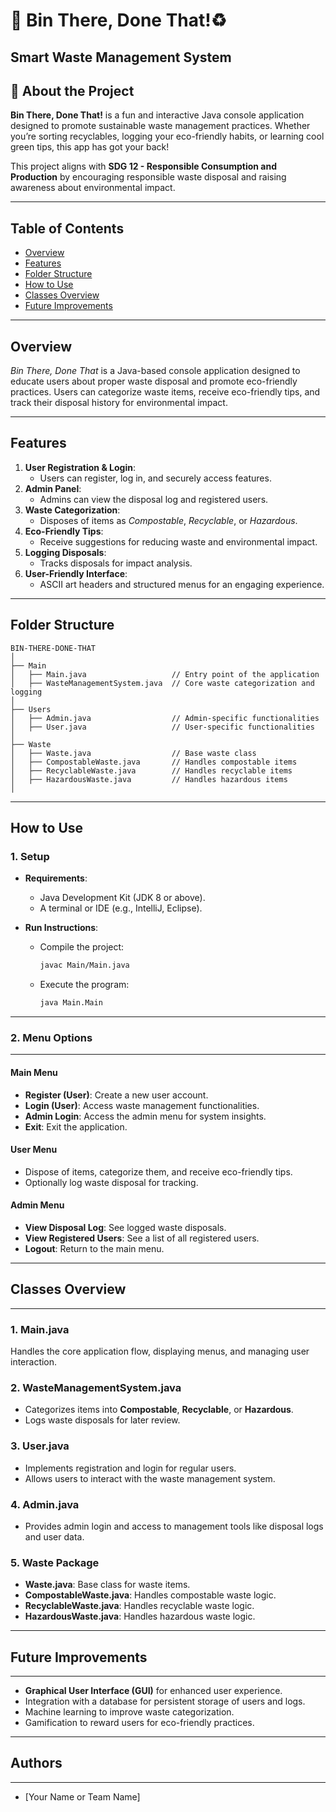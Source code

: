 # 🌱 Bin There, Done That!♻️
**Smart Waste Management System**
---

## 🚀 About the Project  
**Bin There, Done That!** is a fun and interactive Java console application designed to promote sustainable waste management practices. Whether you’re sorting recyclables, logging your eco-friendly habits, or learning cool green tips, this app has got your back!  

This project aligns with **SDG 12 - Responsible Consumption and Production** by encouraging responsible waste disposal and raising awareness about environmental impact.

---
## Table of Contents
- [Overview](#overview)
- [Features](#features)
- [Folder Structure](#folder-structure)
- [How to Use](#how-to-use)
- [Classes Overview](#classes-overview)
- [Future Improvements](#future-improvements)

---
## Overview  
*Bin There, Done That* is a Java-based console application designed to educate users about proper waste disposal and promote eco-friendly practices. Users can categorize waste items, receive eco-friendly tips, and track their disposal history for environmental impact.

---
## Features  
1. **User Registration & Login**:
   - Users can register, log in, and securely access features.
2. **Admin Panel**:
   - Admins can view the disposal log and registered users.
3. **Waste Categorization**:
   - Disposes of items as *Compostable*, *Recyclable*, or *Hazardous*.
4. **Eco-Friendly Tips**:
   - Receive suggestions for reducing waste and environmental impact.
5. **Logging Disposals**:
   - Tracks disposals for impact analysis.
6. **User-Friendly Interface**:
   - ASCII art headers and structured menus for an engaging experience.

---
## Folder Structure  
```
BIN-THERE-DONE-THAT
│
├── Main
│   ├── Main.java                   // Entry point of the application
│   ├── WasteManagementSystem.java  // Core waste categorization and logging
│
├── Users
│   ├── Admin.java                  // Admin-specific functionalities
│   ├── User.java                   // User-specific functionalities
│
├── Waste
│   ├── Waste.java                  // Base waste class
│   ├── CompostableWaste.java       // Handles compostable items
│   ├── RecyclableWaste.java        // Handles recyclable items
│   ├── HazardousWaste.java         // Handles hazardous items
│
```
---
## How to Use  

### 1. Setup  
- **Requirements**:  
  - Java Development Kit (JDK 8 or above).  
  - A terminal or IDE (e.g., IntelliJ, Eclipse).  

- **Run Instructions**:  
  - Compile the project:  
    ```bash
    javac Main/Main.java
    ```  
  - Execute the program:  
    ```bash
    java Main.Main
    ```

---
### 2. Menu Options  
---
#### **Main Menu**
- **Register (User)**: Create a new user account.  
- **Login (User)**: Access waste management functionalities.  
- **Admin Login**: Access the admin menu for system insights.  
- **Exit**: Exit the application.

#### **User Menu**
- Dispose of items, categorize them, and receive eco-friendly tips.
- Optionally log waste disposal for tracking.

#### **Admin Menu**
- **View Disposal Log**: See logged waste disposals.  
- **View Registered Users**: See a list of all registered users.  
- **Logout**: Return to the main menu.

---
## Classes Overview  
--- 
### 1. **Main.java**  
Handles the core application flow, displaying menus, and managing user interaction.

### 2. **WasteManagementSystem.java**  
- Categorizes items into **Compostable**, **Recyclable**, or **Hazardous**.  
- Logs waste disposals for later review.  

### 3. **User.java**  
- Implements registration and login for regular users.  
- Allows users to interact with the waste management system.  

### 4. **Admin.java**  
- Provides admin login and access to management tools like disposal logs and user data.  

### 5. **Waste Package**  
- **Waste.java**: Base class for waste items.  
- **CompostableWaste.java**: Handles compostable waste logic.  
- **RecyclableWaste.java**: Handles recyclable waste logic.  
- **HazardousWaste.java**: Handles hazardous waste logic.  

---
## Future Improvements  
---
- **Graphical User Interface (GUI)** for enhanced user experience.  
- Integration with a database for persistent storage of users and logs.  
- Machine learning to improve waste categorization.  
- Gamification to reward users for eco-friendly practices.  

---
## Authors  
---
- [Your Name or Team Name]
 